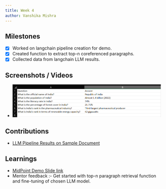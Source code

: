 ```yaml
---
title: Week 4
author: Vanshika Mishra
---
```


## Milestones
- [x] Worked on langchain pipeline creation for demo.
- [x] Created function to extract top-n coreferenced paragraphs.
- [x] Collected data from langchain LLM results.

## Screenshots / Videos 
- ![LLM Pipeline Results](../Assets/image.png)

## Contributions
- [LLM Pipeline Results on Sample Document](https://github.com/vanshika230/C4GT/blob/main/Data/India_rcvdans.xlsx)

## Learnings
- [MidPoint Demo Slide link](https://docs.google.com/presentation/d/1aLUuRKplgQJTyL35WFFRFSEPJCBg9SFr/edit?usp=sharing&ouid=107590927429505521510&rtpof=true&sd=true)
- Mentor feedback :- Get started with top-n paragraph retrieval function and fine-tuning of chosen LLM model. 
